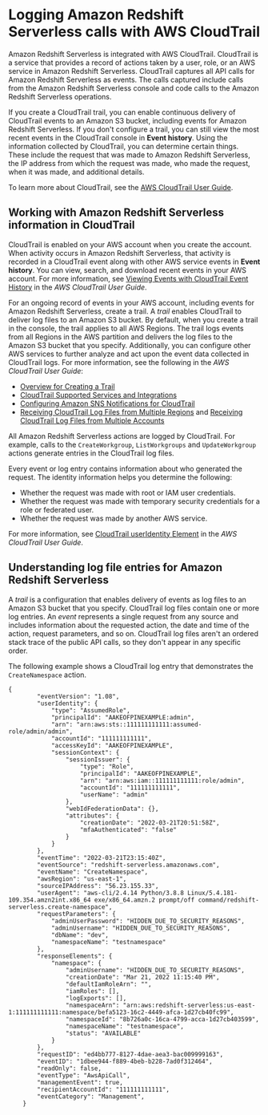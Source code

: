 # Logging Amazon Redshift Serverless calls with AWS CloudTrail<a name="serverless-logging-using-cloudtrail"></a>

Amazon Redshift Serverless is integrated with AWS CloudTrail\. CloudTrail is a service that provides a record of actions taken by a user, role, or an AWS service in Amazon Redshift Serverless\. CloudTrail captures all API calls for Amazon Redshift Serverless as events\. The calls captured include calls from the Amazon Redshift Serverless console and code calls to the Amazon Redshift Serverless operations\. 

If you create a CloudTrail trail, you can enable continuous delivery of CloudTrail events to an Amazon S3 bucket, including events for Amazon Redshift Serverless\. If you don't configure a trail, you can still view the most recent events in the CloudTrail console in **Event history**\. Using the information collected by CloudTrail, you can determine certain things\. These include the request that was made to Amazon Redshift Serverless, the IP address from which the request was made, who made the request, when it was made, and additional details\. 

To learn more about CloudTrail, see the [AWS CloudTrail User Guide](https://docs.aws.amazon.com/awscloudtrail/latest/userguide/)\.

## Working with Amazon Redshift Serverless information in CloudTrail<a name="service-name-info-in-cloudtrail"></a>

CloudTrail is enabled on your AWS account when you create the account\. When activity occurs in Amazon Redshift Serverless, that activity is recorded in a CloudTrail event along with other AWS service events in **Event history**\. You can view, search, and download recent events in your AWS account\. For more information, see [Viewing Events with CloudTrail Event History](https://docs.aws.amazon.com/awscloudtrail/latest/userguide/view-cloudtrail-events.html) in the *AWS CloudTrail User Guide*\. 

For an ongoing record of events in your AWS account, including events for Amazon Redshift Serverless, create a trail\. A *trail* enables CloudTrail to deliver log files to an Amazon S3 bucket\. By default, when you create a trail in the console, the trail applies to all AWS Regions\. The trail logs events from all Regions in the AWS partition and delivers the log files to the Amazon S3 bucket that you specify\. Additionally, you can configure other AWS services to further analyze and act upon the event data collected in CloudTrail logs\. For more information, see the following in the *AWS CloudTrail User Guide*:
+ [Overview for Creating a Trail](https://docs.aws.amazon.com/awscloudtrail/latest/userguide/cloudtrail-create-and-update-a-trail.html)
+ [CloudTrail Supported Services and Integrations](https://docs.aws.amazon.com/awscloudtrail/latest/userguide/cloudtrail-aws-service-specific-topics.html#cloudtrail-aws-service-specific-topics-integrations)
+ [Configuring Amazon SNS Notifications for CloudTrail](https://docs.aws.amazon.com/awscloudtrail/latest/userguide/getting_notifications_top_level.html)
+ [Receiving CloudTrail Log Files from Multiple Regions](https://docs.aws.amazon.com/awscloudtrail/latest/userguide/receive-cloudtrail-log-files-from-multiple-regions.html) and [Receiving CloudTrail Log Files from Multiple Accounts](https://docs.aws.amazon.com/awscloudtrail/latest/userguide/cloudtrail-receive-logs-from-multiple-accounts.html)

All Amazon Redshift Serverless actions are logged by CloudTrail\.    For example, calls to the `CreateWorkgroup`, `ListWorkgroups` and `UpdateWorkgroup` actions generate entries in the CloudTrail log files\. 

Every event or log entry contains information about who generated the request\. The identity information helps you determine the following: 
+ Whether the request was made with root or IAM user credentials\.
+ Whether the request was made with temporary security credentials for a role or federated user\.
+ Whether the request was made by another AWS service\.

For more information, see [CloudTrail userIdentity Element](https://docs.aws.amazon.com/awscloudtrail/latest/userguide/cloudtrail-event-reference-user-identity.html) in the *AWS CloudTrail User Guide*\.

## Understanding log file entries for Amazon Redshift Serverless<a name="understanding-service-name-entries"></a>

A *trail* is a configuration that enables delivery of events as log files to an Amazon S3 bucket that you specify\. CloudTrail log files contain one or more log entries\. An *event* represents a single request from any source and includes information about the requested action, the date and time of the action, request parameters, and so on\. CloudTrail log files aren't an ordered stack trace of the public API calls, so they don't appear in any specific order\. 

The following example shows a CloudTrail log entry that demonstrates the `CreateNamespace` action\.

```
{
        "eventVersion": "1.08",
        "userIdentity": {
            "type": "AssumedRole",
            "principalId": "AAKEOFPINEXAMPLE:admin",
            "arn": "arn:aws:sts::111111111111:assumed-role/admin/admin",
            "accountId": "111111111111",
            "accessKeyId": "AAKEOFPINEXAMPLE",
            "sessionContext": {
                "sessionIssuer": {
                    "type": "Role",
                    "principalId": "AAKEOFPINEXAMPLE",
                    "arn": "arn:aws:iam::111111111111:role/admin",
                    "accountId": "111111111111",
                    "userName": "admin"
                },
                "webIdFederationData": {},
                "attributes": {
                    "creationDate": "2022-03-21T20:51:58Z",
                    "mfaAuthenticated": "false"
                }
            }
        },
        "eventTime": "2022-03-21T23:15:40Z",
        "eventSource": "redshift-serverless.amazonaws.com",
        "eventName": "CreateNamespace",
        "awsRegion": "us-east-1",
        "sourceIPAddress": "56.23.155.33",
        "userAgent": "aws-cli/2.4.14 Python/3.8.8 Linux/5.4.181-109.354.amzn2int.x86_64 exe/x86_64.amzn.2 prompt/off command/redshift-serverless.create-namespace",
        "requestParameters": {
            "adminUserPassword": "HIDDEN_DUE_TO_SECURITY_REASONS",
            "adminUsername": "HIDDEN_DUE_TO_SECURITY_REASONS",
            "dbName": "dev",
            "namespaceName": "testnamespace"
        },
        "responseElements": {
            "namespace": {
                "adminUsername": "HIDDEN_DUE_TO_SECURITY_REASONS",
                "creationDate": "Mar 21, 2022 11:15:40 PM",
                "defaultIamRoleArn": "",
                "iamRoles": [],
                "logExports": [],
                "namespaceArn": "arn:aws:redshift-serverless:us-east-1:111111111111:namespace/befa5123-16c2-4449-afca-1d27cb40fc99",
                "namespaceId": "8b726a0c-16ca-4799-acca-1d27cb403599",
                "namespaceName": "testnamespace",
                "status": "AVAILABLE"
            }
        },
        "requestID": "ed4bb777-8127-4dae-aea3-bac009999163",
        "eventID": "1dbee944-f889-4beb-b228-7ad0f312464",
        "readOnly": false,
        "eventType": "AwsApiCall",
        "managementEvent": true,
        "recipientAccountId": "111111111111",
        "eventCategory": "Management",
    }
```